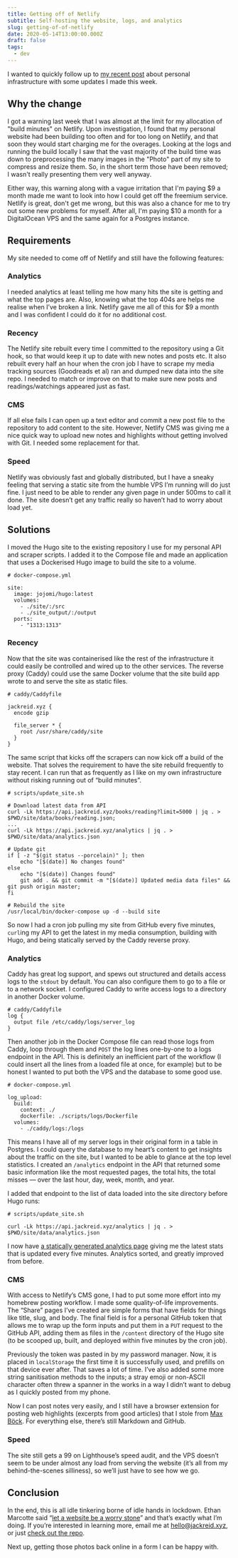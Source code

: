 ```yaml
---
title: Getting off of Netlify
subtitle: Self-hosting the website, logs, and analytics
slug: getting-of-of-netlify
date: 2020-05-14T13:00:00.000Z
draft: false
tags:
  - dev
---
```

I wanted to quickly follow up to [my recent post](/post/how-this-site-works/) about personal infrastructure with some updates I made this week.

## Why the change
I got a warning last week that I was almost at the limit for my allocation of "build minutes" on Netlify. Upon investigation, I found that my personal website had been building too often and for too long on Netlify, and that soon they would start charging me for the overages. Looking at the logs and running the build locally I saw that the vast majority of the build time was down to preprocessing the many images in the "Photo" part of my site to compress and resize them. So, in the short term those have been removed; I wasn't really presenting them very well anyway.

Either way, this warning along with a vague irritation that I'm paying $9 a month made me want to look into how I could get off the freemium service. Netlify is great, don't get me wrong, but this was also a chance for me to try out some new problems for myself. After all, I'm paying $10 a month for a DigitalOcean VPS and the same again for a Postgres instance.

## Requirements
My site needed to come off of Netlify and still have the following features:

### Analytics
I needed analytics at least telling me how many hits the site is getting and what the top pages are. Also, knowing what the top 404s are helps me realise when I’ve broken a link. Netlify gave me all of this for $9 a month and I was confident I could do it for no additional cost.

### Recency
The Netlify site rebuilt every time I committed to the repository using a Git hook, so that would keep it up to date with new notes and posts etc. It also rebuilt every half an hour when the cron job I have to scrape my media tracking sources (Goodreads et al) ran and dumped new data into the site repo. I needed to match or improve on that to make sure new posts and readings/watchings appeared just as fast.

### CMS
If all else fails I can open up a text editor and commit a new post file to the repository to add content to the site. However, Netlify CMS was giving me a nice quick way to upload new notes and highlights without getting involved with Git. I needed some replacement for that.

### Speed
Netlify was obviously fast and globally distributed, but I have a sneaky feeling that serving a static site from the humble VPS I’m running will do just fine. I just need to be able to render any given page in under 500ms to call it done. The site doesn’t get any traffic really so haven’t had to worry about load yet.

## Solutions
I moved the Hugo site to the existing repository I use for my personal API and scraper scripts. I added it to the Compose file and made an application that uses a Dockerised Hugo image to build the site to a volume.

	# docker-compose.yml
	
	site:
	  image: jojomi/hugo:latest
	  volumes:
	    - ./site/:/src
	    - ./site_output/:/output
	  ports:
	    - "1313:1313"

### Recency
Now that the site was containerised like the rest of the infrastructure it could easily be controlled and wired up to the other services. The reverse proxy (Caddy) could use the same Docker volume that the site build app wrote to and serve the site as static files.

	# caddy/Caddyfile
	
	jackreid.xyz {
	  encode gzip
	
	  file_server * {
	    root /usr/share/caddy/site
	  }
	}

The same script that kicks off the scrapers can now kick off a build of the website. That solves the requirement to have the site rebuild frequently to stay recent. I can run that as frequently as I like on my own infrastructure without risking running out of “build minutes”.

	# scripts/update_site.sh
	
	# Download latest data from API
	curl -Lk https://api.jackreid.xyz/books/reading?limit=5000 | jq . > $PWD/site/data/books/reading.json;
	...
	curl -Lk https://api.jackreid.xyz/analytics | jq . > $PWD/site/data/analytics.json
	
	# Update git
	if [ -z "$(git status --porcelain)" ]; then
		echo "[$(date)] No changes found"
	else
		echo "[$(date)] Changes found"
		git add . && git commit -m "[$(date)] Updated media data files" && git push origin master;
	fi
	
	# Rebuild the site
	/usr/local/bin/docker-compose up -d --build site

So now I had a cron job pulling my site from GitHub every five minutes, `curl`ing my API to get the latest in my media consumption, building with Hugo, and being statically served by the Caddy reverse proxy.

### Analytics
Caddy has great log support, and spews out structured and details access logs to the `stdout` by default. You can also configure them to go to a file or to a network socket. I configured Caddy to write access logs to a directory in another Docker volume.

	# caddy/Caddyfile
	log {
	  output file /etc/caddy/logs/server_log
	}

Then another job in the Docker Compose file can read those logs from Caddy, loop through them and `POST` the log lines one-by-one to a logs endpoint in the API. This is definitely an inefficient part of the workflow (I could insert all the lines from a loaded file at once, for example) but to be honest I wanted to put both the VPS and the database to some good use.

	# docker-compose.yml
	
	log_upload:
	  build:
	    context: ./
	    dockerfile: ./scripts/logs/Dockerfile
	  volumes:
	    - ./caddy/logs:/logs

This means I have all of my server logs in their original form in a table in Postgres. I could query the database to my heart’s content to get insights about the traffic on the site, but I wanted to be able to glance at the top level statistics. I created an `/analytics` endpoint in the API that returned some basic information like the most requested pages, the total hits, the total misses — over the last hour, day, week, month, and year.

I added that endpoint to the list of data loaded into the site directory before Hugo runs:

	# scripts/update_site.sh
	
	curl -Lk https://api.jackreid.xyz/analytics | jq . > $PWD/site/data/analytics.json

I now have [a statically generated analytics page](https://jackreid.xyz/analytics/day) giving me the latest stats that is updated every five minutes. Analytics sorted, and greatly improved from before.

### CMS
With access to Netlify’s CMS gone, I had to put some more effort into my homebrew posting workflow. I made some quality-of-life improvements. The “Share” pages I’ve created are simple forms that have fields for things like title, slug, and body. The final field is for a personal GitHub token that allows me to wrap up the form inputs and put them in a `PUT` request to the GitHub API, adding them as files in the `/content` directory of the Hugo site (to be scooped up, built, and deployed within five minutes by the cron job).

Previously the token was pasted in by my password manager. Now, it is placed in `localStorage` the first time it is successfully used, and prefills on that device ever after. That saves a lot of time. I’ve also added some more string sanitisation methods to the inputs; a stray emoji or non-ASCII character often threw a spanner in the works in a way I didn’t want to debug as I quickly posted from my phone.

Now I can post notes very easily, and I still have a browser extension for posting  web highlights (excerpts from good articles) that I stole from [Max Böck](https://mxb.dev/blog/indieweb-link-sharing/ "Max Böck"). For everything else, there’s still Markdown and GitHub.

### Speed
The site still gets a 99 on Lighthouse’s speed audit, and the VPS doesn’t seem to be under almost any load from serving the website (it’s all from my behind-the-scenes silliness), so we’ll just have to see how we go.

## Conclusion
In the end, this is all idle tinkering borne of idle hands in lockdown. Ethan Marcotte said “[let a website be a worry stone](https://ethanmarcotte.com/wrote/let-a-website-be-a-worry-stone/)” and that’s exactly what I’m doing. If you’re interested in learning more, email me at [hello@jackreid.xyz](mailto:hello@jackreid.xyz), or just [check out the repo](https://github.com/JackWReid/jackreidapi).

Next up, getting those photos back online in a form I can be happy with.
